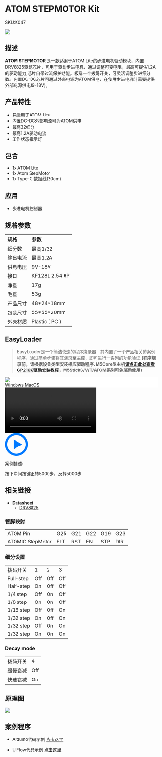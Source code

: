 # ATOM STEPMOTOR Kit

<el-tag effect="plain">SKU:K047</el-tag>

<div class="product_pic"><img src="assets/img/product_pics/atom_base/atomStepMotor/atom_stepmotor.webp"></div>

## 描述

**ATOM STEPMOTOR** 是一款适用于ATOM Lite的步进电机驱动模块，内置DRV8825驱动芯片，可用于驱动步进电机，通过调整可变电阻，最高可提供1.2A的驱动能力,芯片自带过流保护功能。板载一个拨码开关，可灵活调整步进细分数。内置DC-DC芯片可通过外部电源为ATOM供电，在使用步进电机时需要提供外部电源供电(9-18V)。

## 产品特性

- 只适用于ATOM Lite
- 内置DC-DC外部电源可为ATOM供电
- 最高32细分
- 最高1.2A驱动电流
- 工作状态指示灯

## 包含

- 1x ATOM Lite
- 1x Atom StepMotor
- 1x Type-C 数据线(20cm)

## 应用

- 步进电机控制器

## 规格参数

<table>
   <tr style="font-weight:bold">
      <td>规格</td>
      <td>参数</td>
   </tr>
   <tr>
      <td>细分数</td>
      <td>最高1/32</td>
   </tr>
   <tr>
      <td>输出电流</td>
      <td>最高1.2A</td>
   </tr>
   <tr>
      <td>供电电压</td>
      <td>9V-18V</td>
   </tr>
   <tr>
      <td>接口</td>
      <td>KF128L 2.54 6P</td>
   </tr>
   <tr>
      <td>净重</td>
      <td>17g</td>
   </tr>
   <tr>
      <td>毛重</td>
      <td>53g</td>
   </tr>
   <tr>
      <td>产品尺寸</td>
      <td>48*24*18mm</td>
   </tr>
   <tr>
      <td>包装尺寸</td>
      <td>55*55*20mm</td>
   </tr>
   <tr>
      <td>外壳材质</td>
      <td>Plastic ( PC )</td>
   </tr>
 </table>

## EasyLoader

>EasyLoader是一个简洁快速的程序烧录器，其内置了一个产品相关的案例程序，通过简单步骤将其烧录至主控，即可进行一系列的功能验证.**(程序烧录前，请根据设备类型安装相应驱动程序. M5Core型主机[请点击此处查看CP210X驱动安装教程](zh_CN/arduino/arduino_development?id=安装串口驱动)，M5StickC/V/T/ATOM系列可免驱动使用)**

<div class="easyloader-box">
    <div style="background-color:white;">
        <div><img src="https://m5stack.oss-cn-shenzhen.aliyuncs.com/image/easyloader_intro.webp"></div>
        <div class="easyloader-btn">
            <a href="https://m5stack.oss-cn-shenzhen.aliyuncs.com/EasyLoader/Windows/ATOM_BASE/Easyloader_ATOMIC_StepMotor.exe">Windows</a>
            <a href="https://m5stack.oss-cn-shenzhen.aliyuncs.com/EasyLoader/MacOS/ATOM_BASE/Easyloader_ATOMIC_StepMotor.dmg">MacOS</a>
        </div>
    </div>
    <div>
        <video id="example_video" controls>
            <source src="https://m5stack.oss-cn-shenzhen.aliyuncs.com/video/Product_example_video/AtomBase/AtomStepMotor.mp4" type="video/mp4">
        </video>
        <div class="easyloader-mask">
        <a>
            <svg id="play-btn" t="1583228776634" class="icon" viewBox="0 0 1024 1024" version="1.1" xmlns="http://www.w3.org/2000/svg" p-id="4152" width="75" height="75"><path d="M512 0C229.216 0 0 229.216 0 512s229.216 512 512 512 512-229.216 512-512S794.784 0 512 0z m0 928C282.24 928 96 741.76 96 512S282.24 96 512 96s416 186.24 416 416-186.24 416-416 416zM384 288l384 224-384 224z" p-id="4153" fill="#007aff"></path></svg></a>
            <p>案例描述:</p>
            <p>按下中间按键正转5000步，反转5000步</p>
        </div>
    </div>
</div>

## 相关链接

-  **Datasheet** 
    - [DRV8825](https://m5stack.oss-cn-shenzhen.aliyuncs.com/resource/docs/datasheet/module/DRV8825_en.pdf)

### 管脚映射

<table>
 <tr><td>ATOM Pin</td><td>G25</td><td>G21</td><td>G22</td><td>G19</td><td>G23</td></tr>
 <tr><td>ATOMIC StepMotor</td><td>FLT</td><td>RST</td><td>EN</td><td>STP</td><td>DIR</td></tr>
</table>

### 细分设置

<table>
 <tr><td>拨码开关</td><td>1</td><td>2</td><td>3</td></tr>
 <tr><td>Full-step</td><td>Off</td><td>Off</td><td>Off</td></tr>
 <tr><td>Half-step</td><td>On</td><td>Off</td><td>Off</td></tr>
 <tr><td>1/4 step</td><td>Off</td><td>On</td><td>Off</td></tr>
 <tr><td>1/8 step</td><td>On</td><td>On</td><td>Off</td></tr>
 <tr><td>1/16 step</td><td>Off</td><td>Off</td><td>On</td></tr>
 <tr><td>1/32 step</td><td>On</td><td>Off</td><td>On</td></tr>
 <tr><td>1/32 step</td><td>Off</td><td>On</td><td>On</td></tr>
 <tr><td>1/32 step</td><td>On</td><td>On</td><td>On</td></tr>
</table>

### Decay mode

<table>
 <tr><td>拨码开关</td><td>4</td></tr>
 <tr><td>缓慢衰减</td><td>Off</td></tr>
 <tr><td>快速衰减</td><td>On</td></tr>
</table>

## 原理图

<img src="assets/img/product_pics/atom_base/atomStepMotor/AtomicStepMotor_sch.webp">

## 案例程序

- Arduino代码示例 [点击这里](https://github.com/m5stack/M5-ProductExampleCodes/tree/master/AtomBase/Atomic_StepMotor/Atomic_StepMotor)

- UIFlow代码示例 [点击这里](https://github.com/m5stack/M5-ProductExampleCodes/tree/master/AtomBase/Atomic_StepMotor/UIFlow)

<script>

   var purchase_link = '';

   anchor_search(purchase_link);
   scrollFunc();

</script>